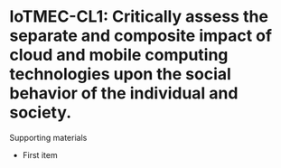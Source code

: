 # IoTMEC-CL1:  	Critically assess the separate and composite impact of cloud and mobile computing technologies upon the social behavior of the individual and society.	 

Supporting materials

* First item